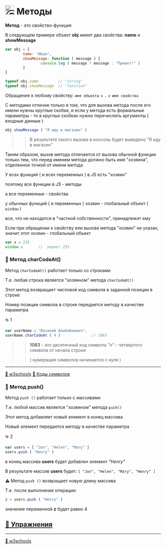 # <img src="https://avatars2.githubusercontent.com/u/19735284?s=40&v=4" width="30" title="Ⓒ Irina Fylyppova ( garevna ) 2019"/> Методы

**Метод** - это свойство-функция

В следующем примере объект  **obj**  имеет два свойства:  **name**  и  **showMessage**
```javascript
var obj = {
        name: "Иван",
        showMessage: function ( message ) {
                console.log ( message ? message : "Привет!" )
        }
}
```
```javascript
typeof obj.name         // "string"
typeof obj.showMessage  // "function"
```
Обращение к любому свойству:   ```имя объекта``` + ```.``` + ```имя свойства```

С методами отличие только в том, что для вызова метода после его имени нужны круглые скобки,
и если у метода есть формальные параметры - то в круглых скобках нужно перечислить аргументы
( входные данные )
```javascript
obj.showMessage ( "Я иду в магазин" )
```
>>В результате такого вызова в консоль будет выведено  "Я иду в магазин"

Таким образом, вызов метода отличается от вызова обычной функции только тем,
что перед именем метода должно быть имя "хозяина", отделенное точкой от
имени метода

У всех функций ( и всех переменных ) в *JS* есть "хозяин"

поэтому все функции в *JS* - методы

а все переменные - свойства

у обычных функций ( и переменных ) хозяин - глобальный объект ( ```window``` )

все, что не находится в "частной собственности", принадлежит ему

Если при обращении к свойству или вызове метода "хозяин" не указан, значит этот хозяин - глобальный объект

```javascript
var x = 235
window.x       //  вернет 235
```

### 📝 Метод charCodeAt()

Метод ```charCodeAt()``` работает только со строками

Т.е. любая строка является "хозяином" метода ```charCodeAt()```

Этот метод возвращает числовой код символа в заданной позиции в строке

Номер позиции символа в строке передается методу в качестве параметра

☕ 1
```javascript
var userName = "Василий Алибабаевич",
userName.charCodeAt ( 4 )              // 1083
```
>>**1083** - это десятичный код символа *"л"* - четвертого символа от начала строки

>>( нумерация символов начинается с нуля )

***
[🔗 w3schools](https://www.w3schools.com/jsref/jsref_charCodeAt.asp)
[🔗 Коды символов](https://www.ascii.cl/htmlcodes.htm)

### 📝 Метод push()

Метод  `push ()`  работает только с массивами

Т.е. любой массив является "хозяином" метода `push()`

Этот метод добавляет новый элемент в конец массива

Новый элемент передается методу в качестве параметра

☕ 2
```javascript
var users = [ "Jon", "Helen", "Mary" ]
users.push ( "Henry" )
```
в конец массива **users** будет добавлен элемент  *"Henry"*

В результате массив **users** будет:  `[ "Jon", "Helen", "Mary", "Henry" ]`

⚠️ Метод `push ()` возвращает новую длину массива

Т.е. после выполнения операции:
```javascript
z = users.push ( "Henry" )
```
значение переменной **z** будет равно 4

## [💼 Упражнения](https://docs.google.com/forms/d/e/1FAIpQLSfhSiifjcwm7tLhcQftjAXByl-O93y3o31i91wAMr-uvi-MzQ/viewform)

***
[🔗 w3schools](https://www.w3schools.com/jsref/jsref_push.asp)
